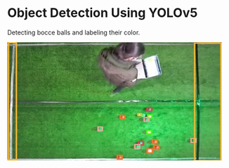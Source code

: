 # Object Detection Using YOLOv5
 Detecting bocce balls and labeling their color.
 
![This is an image](/Images/Picture1.jpg)
